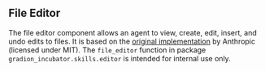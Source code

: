 ## File Editor

The file editor component allows an agent to view, create, edit, insert, and undo edits to files. It is based on the [original implementation](https://github.com/anthropics/anthropic-quickstarts/blob/main/computer-use-demo/computer_use_demo/tools/edit.py) by Anthropic (licensed under MIT). The `file_editor` function in package `gradion_incubator.skills.editor` is intended for internal use only.
